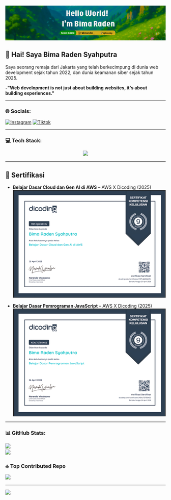 ![Bima Raden](./img/Header-2.png)


## 👋 Hai! Saya Bima Raden Syahputra

Saya seorang remaja dari Jakarta yang telah berkecimpung di dunia web development sejak tahun 2022, dan dunia keamanan siber sejak tahun 2025.  

**-"Web development is not just about building websites, it's about building experiences."**



---

### 🌐 Socials:
[![Instagram](https://img.shields.io/badge/Instagram-%23E4405F.svg?logo=Instagram&logoColor=white)](https://instagram.com/Bimaraden__) 
[![Tiktok](https://img.shields.io/badge/TikTok-000000?style=for-the-badge&logo=tiktok&logoColor=white)](https://www.tiktok.com/@bimrdsy)

---

### 💻 Tech Stack:
  <p align="center">
  <a href="https://skillicons.dev">
    <img src="https://skillicons.dev/icons?i=js,html,css,react,typescript,vue,tailwind,bootstrap,figma,arduino" />
  </a>
</p>

---

## 📜 Sertifikasi

- **Belajar Dasar Cloud dan Gen Al di AWS** – AWS X Dicoding (2025)  
  ![Dasar cloud and AI](./img/1.png)

- **Belajar Dasar Pemrograman JavaScript** – AWS X Dicoding (2025)  
  ![JS certificate](./img/2.png)

---


### 📊 GitHub Stats:
![](https://github-readme-stats.vercel.app/api?username=Bimaraden&theme=dark&hide_border=false&include_all_commits=true&count_private=false)<br/>
![](https://nirzak-streak-stats.vercel.app/?user=Bimaraden&theme=dark&hide_border=false)<br/>

### 🔝 Top Contributed Repo
![](https://github-contributor-stats.vercel.app/api?username=Bimaraden&limit=5&theme=dark&combine_all_yearly_contributions=true)

---
[![](https://visitcount.itsvg.in/api?id=Bimaraden&icon=0&color=0)](https://visitcount.itsvg.in)

<!-- Proudly created with GPRM ( https://gprm.itsvg.in ) -->
